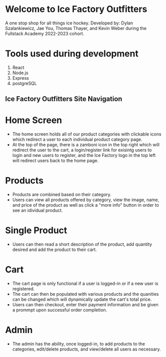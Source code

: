 # Welcome to Ice Factory Outfitters
  A one stop shop for all things ice hockey. 
  Developed by: Dylan Szalankiewicz, Jae You, Thomas Thayer, and Kevin Weber during the Fullstack Academy 2022-2023 cohort. 

# Tools used during development 
1. React 
2. Node.js
3. Express
4. postgreSQL

## Ice Factory Outfitters Site Navigation 

# Home Screen 
- The home screen holds all of our product categories with clickable icons which redirect a user to each individual product category page.  
- At the top of the page, there is a zamboni icon in the top right which will redirect the user to the cart, a login/register link for exisintg users to login and new users to register, and the Ice Factory logo in the top left will redirect users back to the home page. 

# Products 
- Products are combined based on their category. 
- Users can view all products offered by category, view the image, name, and price of the product as well as click a "more info" button in order to see an idividual product. 

# Single Product 
- Users can then read a short description of the product, add quantity desired and add the product to their cart. 

# Cart
- The cart page is only functional if a user is logged-in or if a new user is registered. 
- The cart can then be populated with various products and the quanities can be changed which will dynamically update the cart's total price. 
- Users can then checkout, enter their payment information and be given a prommpt upon successful order completion. 

# Admin  
- The admin has the ability, once logged-in, to add products to the categories, edit/delete products, and view/delete all users as necessary. 






